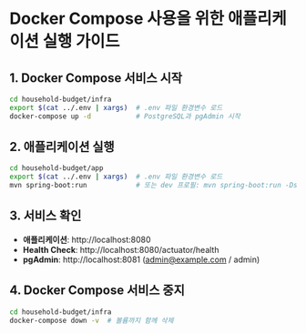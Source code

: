 # Docker Compose 사용을 위한 애플리케이션 실행 가이드

## 1. Docker Compose 서비스 시작

```bash
cd household-budget/infra
export $(cat ../.env | xargs)  # .env 파일 환경변수 로드
docker-compose up -d           # PostgreSQL과 pgAdmin 시작
```

## 2. 애플리케이션 실행

```bash
cd household-budget/app
export $(cat ../.env | xargs)  # .env 파일 환경변수 로드
mvn spring-boot:run            # 또는 dev 프로필: mvn spring-boot:run -Dspring-boot.run.profiles=dev
```

## 3. 서비스 확인

- **애플리케이션**: http://localhost:8080
- **Health Check**: http://localhost:8080/actuator/health
- **pgAdmin**: http://localhost:8081 (admin@example.com / admin)

## 4. Docker Compose 서비스 중지

```bash
cd household-budget/infra
docker-compose down -v  # 볼륨까지 함께 삭제
```
